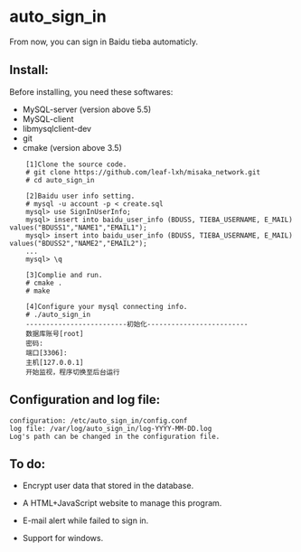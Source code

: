 # auto_sign_in
    
   From now, you can sign in Baidu tieba automaticly.

## Install:
Before installing, you need these softwares:
- MySQL-server (version above 5.5)
- MySQL-client
- libmysqlclient-dev
- git
- cmake (version above 3.5)
```
    [1]Clone the source code.
    # git clone https://github.com/leaf-lxh/misaka_network.git
    # cd auto_sign_in

    [2]Baidu user info setting.
    # mysql -u account -p < create.sql
    mysql> use SignInUserInfo;
    mysql> insert into baidu_user_info (BDUSS, TIEBA_USERNAME, E_MAIL) values("BDUSS1","NAME1","EMAIL1");
    mysql> insert into baidu_user_info (BDUSS, TIEBA_USERNAME, E_MAIL) values("BDUSS2","NAME2","EMAIL2");
    ...
    mysql> \q

    [3]Complie and run.
    # cmake .
    # make
    
    [4]Configure your mysql connecting info.
    # ./auto_sign_in
    -------------------------初始化-------------------------
    数据库账号[root]
    密码:
    端口[3306]: 
    主机[127.0.0.1]
    开始监视，程序切换至后台运行
```
## Configuration and log file:
    configuration: /etc/auto_sign_in/config.conf
    log file: /var/log/auto_sign_in/log-YYYY-MM-DD.log
    Log's path can be changed in the configuration file.
## To do:
  * Encrypt user data that stored in the database.

  * A HTML+JavaScript website to manage this program.

  * E-mail alert while failed to sign in.
  
  * Support for windows.

